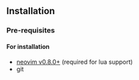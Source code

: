 ## Installation

### Pre-requisites

#### For installation
- [neovim v0.8.0+](https://neovim.io) (required for lua support)
- git



